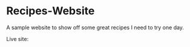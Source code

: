 # Recipes-Website
A sample website to show off some great recipes I need to try one day.

Live site:
